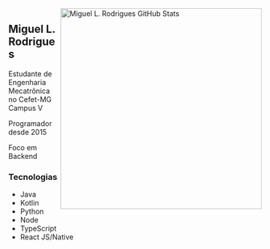 <img title="Miguel L. Rodrigues GitHub Stats" align="right" heigth="300" width="400" src="https://github-readme-stats.vercel.app/api?username=miguell-rodrigues&hide=issues&count_private=true&icon_color=871489&title_color=01057d&bg_color=DEG,ffffff,e8ecfd&show_icons=true)"/>

## Miguel L. Rodrigues

<p>
Estudante de Engenharia Mecatrônica no Cefet-MG Campus V

Programador desde 2015

Foco em Backend
</p>

### Tecnologias

<ul>
   <li>Java</li>
   <li>Kotlin</li>
   <li>Python</li>
   <li>Node</li>
   <li>TypeScript</li>
   <li>React JS/Native</li>
</ul>
